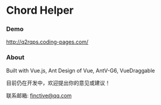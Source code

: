 # Chord Helper

### Demo
http://q2rqps.coding-pages.com/

### About

Built with Vue.js, Ant Design of Vue, AntV-G6, VueDraggable

目前仍在开发中，欢迎提出你的意见或建议！

联系邮箱: finctive@qq.com
